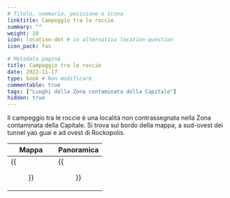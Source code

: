 ```yaml
---
# Titolo, sommario, posizione e icona
linktitle: Campeggio tra le roccie
summary: ""
weight: 10
icon: location-dot # in alternativa location-question
icon_pack: fas

# Metadata pagina
title: Campeggio tra le roccie
date: 2022-11-17
type: book # Non modificare
commentable: true
tags: ["Luoghi della Zona contaminata della Capitale"]
hidden: true
---
```





Il campeggio tra le roccie è una località non contrassegnata nella Zona contaminata della Capitale. Si trova sul bordo della mappa, a sud-ovest dei tunnel yao guai e ad ovest di Rockopolis.

| Mappa                                            | Panoramica                                                |
| ------------------------------------------------ | --------------------------------------------------------- |
| {{<figure src="Wastelander_campsite_loc.webp">}} | {{<figure src="Wastelander_Tent_and_Sniper_Vista.webp">}} |




